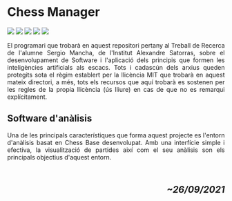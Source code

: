 <h1><b>Chess Manager</b></h1>

![](https://img.shields.io/github/languages/top/AlfonsoXIII/chess_manager)
![](https://img.shields.io/github/repo-size/AlfonsoXIII/chess_manager?color=critical)
![](https://img.shields.io/github/license/AlfonsoXIII/chess_manager?color=success)
![](https://img.shields.io/github/v/release/AlfonsoXIII/chess_manager?color=yellow&include_prereleases)
![](https://img.shields.io/github/stars/AlfonsoXIII/chess_manager?style=social)

<p style="text-align: justify">El programari que trobarà en aquest repositori pertany al Treball de Recerca de l'alumne Sergio Mancha, de l'Institut Alexandre Satorras, sobre el desenvolupament de Software i l'aplicació dels principis que formen les inteligències artificials als escacs. Tots i cadascún dels arxius queden protegits sota el règim establert per la llicència MIT que trobarà en aquest mateix directori, a més, tots els recursos que aquí trobarà es sostenen per les regles de la propia llicència (ús lliure) en cas de que no es remarqui explícitament.</p>

<h2><b>Software d'anàlisis</b></h2>
<p style="text-align: justify"> Una de les principals característiques que forma aquest projecte es l'entorn d'anàlisis basat en Chess Base desenvolupat. Amb una interfície simple i efectiva, la visualització de partides així com el seu anàlisis son els principals objectius d'aquest entorn.</p>

<h2 style="text-align: right"><em><br>~26/09/2021</em></h2>
